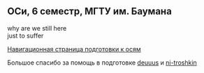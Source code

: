 ## ОСи, 6 семестр, МГТУ им. Баумана
why are we still here  
just to suffer

[Навигационная страница подготовки к осям](https://github.com/honeycarbs/bmstu-os-6sem/wiki)

Большое спасибо за помощь в подготовке [deuuus](https://github.com/deuuus) и [ni-troshkin](https://github.com/ni-troshkin)
